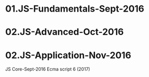 # 01.JS-Fundamentals-Sept-2016
# 02.JS-Advanced-Oct-2016
# 02.JS-Application-Nov-2016

JS Core-Sept-2016
Ecma script 6 (2017)
